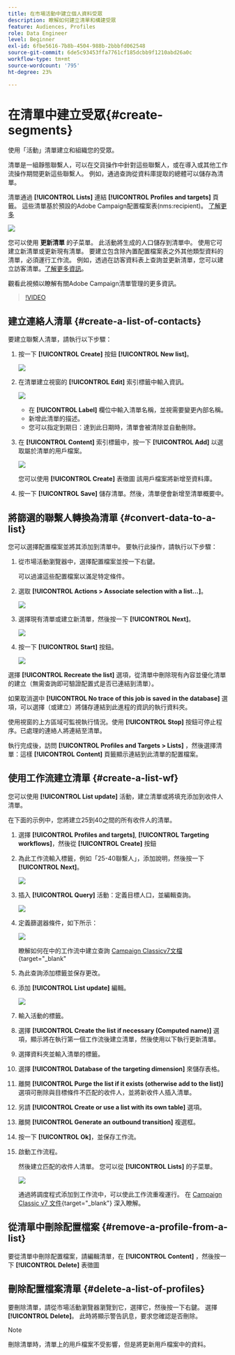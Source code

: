 ```yaml
---
title: 在市場活動中建立個人資料受眾
description: 瞭解如何建立清單和構建受眾
feature: Audiences, Profiles
role: Data Engineer
level: Beginner
exl-id: 6fbe5616-7b8b-4504-988b-2bbbfd062548
source-git-commit: 6de5c93453ffa7761cf185dcbb9f1210abd26a0c
workflow-type: tm+mt
source-wordcount: '795'
ht-degree: 23%

---
```


# 在清單中建立受眾{#create-segments}

使用「活動」清單建立和組織您的受眾。

清單是一組靜態聯繫人，可以在交貨操作中針對這些聯繫人，或在導入或其他工作流操作期間更新這些聯繫人。 例如，通過查詢從資料庫提取的總體可以儲存為清單。

清單通過 **[!UICONTROL Lists]** 連結 **[!UICONTROL Profiles and targets]** 頁籤。 這些清單基於預設的Adobe Campaign配置檔案表(nms:recipient)。 [了解更多](../dev/datamodel.md#ootb-profiles.md)

![](assets/list-dashboard.png)

您可以使用 **更新清單** 的子菜單。 此活動將生成的人口儲存到清單中。 使用它可建立新清單或更新現有清單。 要建立包含除內置配置檔案表之外其他類型資料的清單，必須運行工作流。 例如，透過在訪客資料表上查詢並更新清單，您可以建立訪客清單。[了解更多資訊](#create-a-list-wf)。

觀看此視頻以瞭解有關Adobe Campaign清單管理的更多資訊。

>[!VIDEO](https://video.tv.adobe.com/v/334909?quality=12)


## 建立連絡人清單 {#create-a-list-of-contacts}

要建立聯繫人清單，請執行以下步驟：

1. 按一下 **[!UICONTROL Create]** 按鈕 **[!UICONTROL New list]**。

   ![](assets/new-list.png)

1. 在清單建立視窗的 **[!UICONTROL Edit]** 索引標籤中輸入資訊。

   ![](assets/list-details.png)

   * 在 **[!UICONTROL Label]** 欄位中輸入清單名稱，並視需要變更內部名稱。
   * 新增此清單的描述。
   * 您可以指定到期日：達到此日期時，清單會被清除並自動刪除。


1. 在 **[!UICONTROL Content]** 索引標籤中，按一下 **[!UICONTROL Add]** 以選取屬於清單的用戶檔案。

   ![](assets/add-profiles-to-a-list.png)

   您可以使用 **[!UICONTROL Create]** 表徵圖 該用戶檔案將新增至資料庫。

1. 按一下 **[!UICONTROL Save]** 儲存清單。然後，清單便會新增至清單概要中。


## 將篩選的聯繫人轉換為清單 {#convert-data-to-a-list}

您可以選擇配置檔案並將其添加到清單中。 要執行此操作，請執行以下步驟：

1. 從市場活動瀏覽器中，選擇配置檔案並按一下右鍵。

   可以過濾這些配置檔案以滿足特定條件。

1. 選取 **[!UICONTROL Actions > Associate selection with a list...]**。

   ![](assets/add-selection-to-a-list.png)

1. 選擇現有清單或建立新清單，然後按一下 **[!UICONTROL Next]**。

   ![](assets/select-the-list.png)

1. 按一下 **[!UICONTROL Start]** 按鈕。

   ![](assets/record-a-list.png)

選擇 **[!UICONTROL Recreate the list]** 選項，從清單中刪除現有內容並優化清單的建立（無需查詢即可驗證配置式是否已連結到清單）。

如果取消選中 **[!UICONTROL No trace of this job is saved in the database]** 選項，可以選擇（或建立）將儲存連結到此進程的資訊的執行資料夾。

使用視窗的上方區域可監視執行情況。使用 **[!UICONTROL Stop]** 按鈕可停止程序。已處理的連絡人將連結至清單。

執行完成後，訪問 **[!UICONTROL Profiles and Targets > Lists]** ，然後選擇清單：這樣 **[!UICONTROL Content]** 頁籤顯示連結到此清單的配置檔案。


## 使用工作流建立清單  {#create-a-list-wf}

您可以使用 **[!UICONTROL List update]** 活動，建立清單或將填充添加到收件人清單。

在下面的示例中，您將建立25到40之間的所有收件人的清單。

1. 選擇 **[!UICONTROL Profiles and targets]**, **[!UICONTROL Targeting workflows]**，然後從 **[!UICONTROL Create]** 按鈕
1. 為此工作流輸入標籤，例如「25-40聯繫人」，添加說明，然後按一下 **[!UICONTROL Next]**。

   ![](assets/targeting-wf-sample.png)

1. 插入 **[!UICONTROL Query]** 活動：定義目標人口，並編輯查詢。

   ![](assets/targeting-wf-edit-query.png)

1. 定義篩選器條件，如下所示：

   ![](assets/targeting-wf-age-filter.png)

   瞭解如何在中的工作流中建立查詢 [Campaign Classicv7文檔](https://experienceleague.adobe.com/docs/campaign-classic/using/automating-with-workflows/targeting-activities/query.html#creating-a-query){target=&quot;_blank&quot;

1. 為此查詢添加標籤並保存更改。
1. 添加 **[!UICONTROL List update]** 編輯。

   ![](assets/list-update-activity.png)

1. 輸入活動的標籤。
1. 選擇 **[!UICONTROL Create the list if necessary (Computed name)]** 選項，顯示將在執行第一個工作流後建立清單，然後使用以下執行更新清單。
1. 選擇資料夾並輸入清單的標籤。
1. 選擇 **[!UICONTROL Database of the targeting dimension]** 來儲存表格。
1. 離開 **[!UICONTROL Purge the list if it exists (otherwise add to the list)]** 選項可刪除與目標條件不匹配的收件人，並將新收件人插入清單。
1. 另請 **[!UICONTROL Create or use a list with its own table]** 選項。
1. 離開 **[!UICONTROL Generate an outbound transition]** 複選框。
1. 按一下 **[!UICONTROL Ok]**，並保存工作流。
1. 啟動工作流程。

   然後建立匹配的收件人清單。 您可以從 **[!UICONTROL Lists]** 的子菜單。

   ![](assets/access-new-list.png)

   通過將調度程式添加到工作流中，可以使此工作流重複運行。 在 [Campaign Classic v7 文件](https://experienceleague.adobe.com/docs/campaign-classic/using/automating-with-workflows/flow-control-activities/scheduler.html){target=&quot;_blank&quot;} 深入瞭解。

## 從清單中刪除配置檔案 {#remove-a-profile-from-a-list}

要從清單中刪除配置檔案，請編輯清單，在 **[!UICONTROL Content]** ，然後按一下 **[!UICONTROL Delete]** 表徵圖

## 刪除配置檔案清單 {#delete-a-list-of-profiles}

要刪除清單，請從市場活動瀏覽器瀏覽到它，選擇它，然後按一下右鍵。 選擇 **[!UICONTROL Delete]**。 此時將顯示警告訊息，要求您確認是否刪除。

>[!NOTE]
>
>刪除清單時，清單上的用戶檔案不受影響，但是將更新用戶檔案中的資料。
